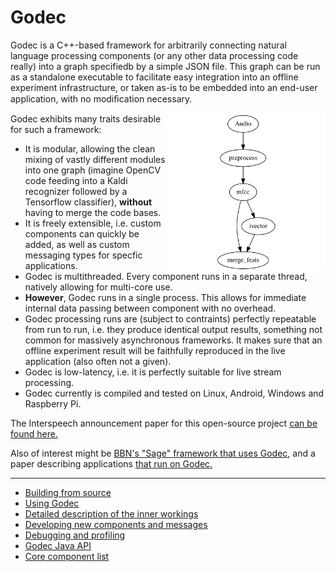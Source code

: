Godec
===================

Godec is a C++-based framework for arbitrarily connecting natural language processing components (or any other data processing code really) into a graph specifiedb by a simple JSON file. This graph can be run as a standalone executable to facilitate easy integration into an offline experiment infrastructure, or taken as-is to be embedded into an end-user application, with no modiﬁcation necessary. 

<img align="right" src="doc/RPi_trans_graph.png" height="250px" />

Godec exhibits many traits desirable for such a framework:

- It is modular, allowing the clean mixing of vastly different modules into one graph (imagine OpenCV code feeding into a Kaldi recognizer followed by a Tensorflow classifier), **without** having to merge the code bases.
- It is freely extensible, i.e. custom components can quickly be added, as well as custom messaging types for specfic applications.
- Godec is multithreaded. Every component runs in a separate thread, natively allowing for multi-core use.
- **However**, Godec runs in a single process. This allows for immediate internal data passing between component with no overhead.
- Godec processing runs are (subject to contraints) perfectly repeatable from run to run, i.e. they produce identical output results, something not common for massively asynchronous frameworks. It makes sure that an offline experiment result will be faithfully reproduced in the live application (also often not a given).
- Godec is low-latency, i.e. it is perfectly suitable for live stream processing.
- Godec currently is compiled and tested on Linux, Android, Windows and Raspberry Pi.

The Interspeech announcement paper for this open-source project [can be found here.](http://hopefully_accepted)

Also of interest might be [BBN's "Sage" framework that uses Godec](https://www.researchgate.net/publication/307889439_Sage_The_New_BBN_Speech_Processing_Platform), and a paper describing applications [that run on Godec.](https://www.researchgate.net/publication/319292616_Applications_of_the_BBN_Sage_Speech_Processing_Platform)

----

* [Building from source](doc/Building.md)  
* [Using Godec](doc/UsingGodec.md)  
* [Detailed description of the inner workings](doc/Details.md)
* [Developing new components and messages](doc/Development.md)
* [Debugging and profiling](doc/Profiling.md)
* [Godec Java API](java/README.md)
* [Core component list](doc/CoreComponents.md)


